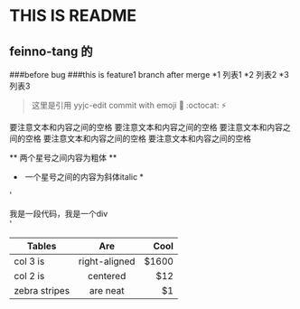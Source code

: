 # THIS IS README 
## feinno-tang 的
###before bug
###this is feature1 branch after merge
*1 列表1
*2 列表2
*3 列表3

> 这里是引用 yyjc-edit commit with emoji  :tada: :octocat: :zap:

要注意文本和内容之间的空格
要注意文本和内容之间的空格
要注意文本和内容之间的空格
要注意文本和内容之间的空格
要注意文本和内容之间的空格

** 两个星号之间内容为粗体 ** 

*  一个星号之间的内容为斜体italic *

'<div id="div1">我是一段代码，我是一个div </div>'

| Tables        | Are           | Cool  |
| ------------- |:-------------:| -----:|
| col 3 is      | right-aligned | $1600 |
| col 2 is      | centered      |   $12 |
| zebra stripes | are neat      |    $1 |

